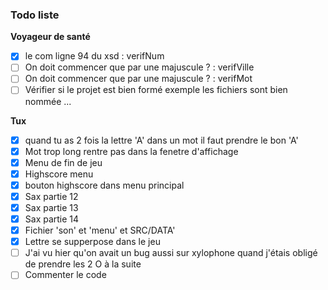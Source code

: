 ### Todo liste

__Voyageur de santé__

  - [x] le com ligne 94 du xsd : verifNum
  - [ ] On doit commencer que par une majuscule ? : verifVille
  - [ ] On doit commencer que par une majuscule ? : verifMot
  - [ ] Vérifier si le projet est bien formé exemple les fichiers sont bien nommée ... 

__Tux__
  - [x] quand tu as 2 fois la lettre 'A' dans un mot il faut prendre le bon 'A'
  - [x] Mot trop long rentre pas dans la fenetre d'affichage
  - [x] Menu de fin de jeu
  - [x] Highscore menu
  - [x] bouton highscore dans menu principal
  - [x] Sax partie 12
  - [x] Sax partie 13
  - [x] Sax partie 14
  - [x] Fichier 'son' et 'menu' et SRC/DATA'
  - [x] Lettre se supperpose dans le jeu
  - [ ] J'ai vu hier qu'on avait un bug aussi sur xylophone quand j'étais obligé de prendre les 2 O à la suite
  - [ ] Commenter le code
